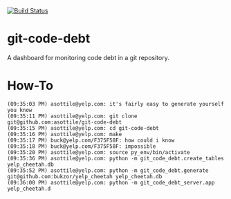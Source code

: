 [![Build Status](https://travis-ci.org/asottile/git-code-debt.svg?branch=master)](https://travis-ci.org/asottile/git-code-debt)

git-code-debt
=============

A dashboard for monitoring code debt in a git repository.


How-To
======




    (09:35:03 PM) asottile@yelp.com: it's fairly easy to generate yourself you know
    (09:35:11 PM) asottile@yelp.com: git clone git@github.com:asottile/git-code-debt
    (09:35:15 PM) asottile@yelp.com: cd git-code-debt
    (09:35:16 PM) asottile@yelp.com: make
    (09:35:17 PM) buck@yelp.com/F375F58F: how could i know
    (09:35:18 PM) buck@yelp.com/F375F58F: impossible
    (09:35:20 PM) asottile@yelp.com: source py_env/bin/activate
    (09:35:36 PM) asottile@yelp.com: python -m git_code_debt.create_tables yelp_cheetah.db
    (09:35:52 PM) asottile@yelp.com: python -m git_code_debt.generate git@github.com:bukzor/yelp_cheetah yelp_cheetah.db
    (09:36:00 PM) asottile@yelp.com: python -m git_code_debt_server.app yelp_cheetah.d
